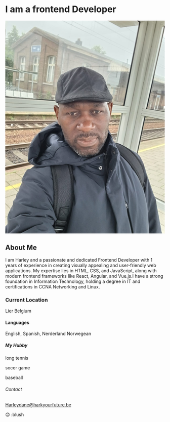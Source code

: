 # I am a frontend Developer

![My-pic](./img/mee.jpeg)

## About Me

I am Harley and a passionate and dedicated Frontend Developer with 1 years of
experience in creating visually appealing and user-friendly web applications. My
expertise lies in HTML, CSS, and JavaScript, along with modern frontend
frameworks like React, Angular, and Vue.js.I have a strong foundation in
Information Technology, holding a degree in IT and certifications in CCNA
Networking and Linux.

### Current Location

Lier Belgium

#### Languages

English, Spanish, Nerderland Norwegean

##### My Hubby

long tennis

socer game

baseball

###### Contact

Harleydane@harkyourfuture.be

😊 :blush
